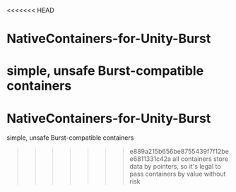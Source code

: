 <<<<<<< HEAD
# NativeContainers-for-Unity-Burst  
simple, unsafe Burst-compatible containers  
=======
# NativeContainers-for-Unity-Burst
simple, unsafe Burst-compatible containers  
>>>>>>> e889a215b656be8755439f7f12bee6811331c42a
all containers store data by pointers, so it's legal to pass containers by value without risk
